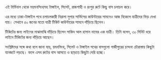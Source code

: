 এই টার্মিনাল থেকে ময়মনসিংহসহ টাঙ্গাইল, সিলেট, রাজশাহী ও রংপুর রুটে কিছু বাস চলাচল করে।

এর মধ্যে ঢাকা-টাঙ্গাইল পথে চলাচলকারী নিরালা সুপার সার্ভিসের কাউন্টারের সামনেও আজ বিকেলে যাত্রীদের ভিড় দেখা যায়। সেখানে ৫০ জনের মতো যাত্রী টিকিট কাউন্টারের সামনে দাঁড়িয়ে ছিলেন।

টিকিটের জন্য লাইনের মাঝামাঝি দাঁড়িয়ে ছিলেন সাকিব আল হাসান নামের এক যাত্রী। তিনি বলেন, ৩০ মিনিট ধরে লাইনে টিকিটের জন্য দাঁড়িয়ে আছেন।

সংশ্লিষ্টদের সঙ্গে কথা বলে জানা যায়, য়মনসিংহ, সিলেট ও টাঙ্গাইল পথের বাসগুলো গাজীপুরের চান্দনা চৌরাস্তায় কিছুটা যানজটে পড়ছে। ফলে এসব রুটের বাস আসতে ও ছাড়তে কিছুটা দেরি হচ্ছে।
